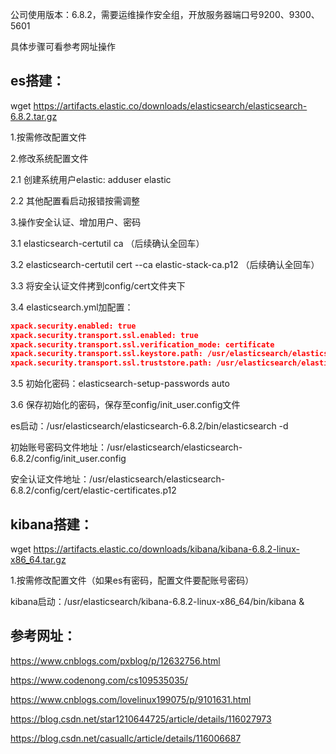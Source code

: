 公司使用版本：6.8.2，需要运维操作安全组，开放服务器端口号9200、9300、5601

具体步骤可看参考网址操作

## es搭建：

wget https://artifacts.elastic.co/downloads/elasticsearch/elasticsearch-6.8.2.tar.gz

1.按需修改配置文件

2.修改系统配置文件

2.1 创建系统用户elastic: adduser elastic

2.2 其他配置看启动报错按需调整

3.操作安全认证、增加用户、密码

3.1 elasticsearch-certutil ca （后续确认全回车）

3.2 elasticsearch-certutil cert --ca elastic-stack-ca.p12 （后续确认全回车）

3.3 将安全认证文件拷到config/cert文件夹下

3.4 elasticsearch.yml加配置：

```json
xpack.security.enabled: true
xpack.security.transport.ssl.enabled: true
xpack.security.transport.ssl.verification_mode: certificate
xpack.security.transport.ssl.keystore.path: /usr/elasticsearch/elasticsearch-6.8.2/certs/elastic-certificates.p12
xpack.security.transport.ssl.truststore.path: /usr/elasticsearch/elasticsearch-6.8.2/certs/elastic-certificates.p12
```

3.5 初始化密码：elasticsearch-setup-passwords auto

3.6 保存初始化的密码，保存至config/init_user.config文件



es启动：/usr/elasticsearch/elasticsearch-6.8.2/bin/elasticsearch -d



初始账号密码文件地址：/usr/elasticsearch/elasticsearch-6.8.2/config/init_user.config

安全认证文件地址：/usr/elasticsearch/elasticsearch-6.8.2/config/cert/elastic-certificates.p12

## kibana搭建：

wget https://artifacts.elastic.co/downloads/kibana/kibana-6.8.2-linux-x86_64.tar.gz

1.按需修改配置文件（如果es有密码，配置文件要配账号密码）



kibana启动：/usr/elasticsearch/kibana-6.8.2-linux-x86_64/bin/kibana &

## 参考网址：

https://www.cnblogs.com/pxblog/p/12632756.html

https://www.codenong.com/cs109535035/

https://www.cnblogs.com/lovelinux199075/p/9101631.html

https://blog.csdn.net/star1210644725/article/details/116027973

https://blog.csdn.net/casuallc/article/details/116006687
